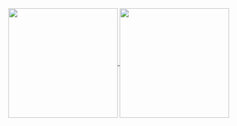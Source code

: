 <a href="#">
  <img height=220 align="center" src="https://github-readme-stats.vercel.app/api?username=msqr1&show_icons=true&theme=transparent" />
</a>
<a href="#">
  <img height=220 align="center" src="https://github-readme-stats.vercel.app/api/top-langs/?username=msqr1&langs_count=10&layout=compact&theme=transparent" />
</a>  
